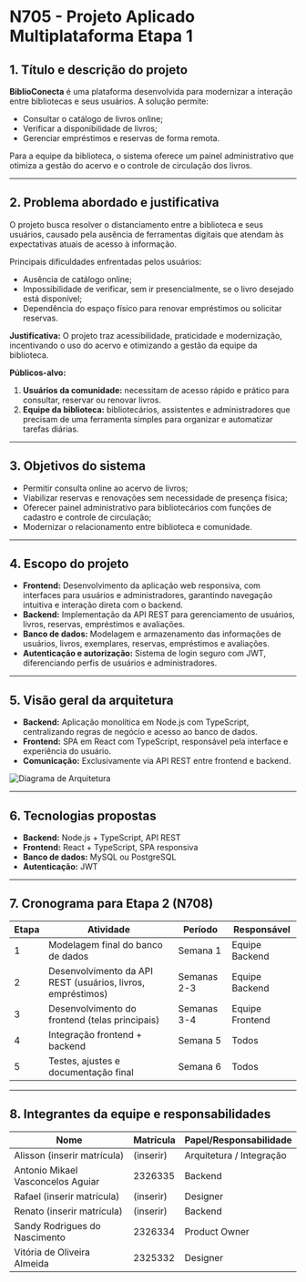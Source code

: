 # N705 - Projeto Aplicado Multiplataforma Etapa 1

## 1. Título e descrição do projeto

**BiblioConecta** é uma plataforma desenvolvida para modernizar a interação entre bibliotecas e seus usuários. A solução permite:

- Consultar o catálogo de livros online;
- Verificar a disponibilidade de livros;
- Gerenciar empréstimos e reservas de forma remota.

Para a equipe da biblioteca, o sistema oferece um painel administrativo que otimiza a gestão do acervo e o controle de circulação dos livros.

---

## 2. Problema abordado e justificativa

O projeto busca resolver o distanciamento entre a biblioteca e seus usuários, causado pela ausência de ferramentas digitais que atendam às expectativas atuais de acesso à informação. 

Principais dificuldades enfrentadas pelos usuários:

- Ausência de catálogo online;
- Impossibilidade de verificar, sem ir presencialmente, se o livro desejado está disponível;
- Dependência do espaço físico para renovar empréstimos ou solicitar reservas.

**Justificativa:** O projeto traz acessibilidade, praticidade e modernização, incentivando o uso do acervo e otimizando a gestão da equipe da biblioteca.

**Públicos-alvo:**

1. **Usuários da comunidade:** necessitam de acesso rápido e prático para consultar, reservar ou renovar livros.  
2. **Equipe da biblioteca:** bibliotecários, assistentes e administradores que precisam de uma ferramenta simples para organizar e automatizar tarefas diárias.

---

## 3. Objetivos do sistema

- Permitir consulta online ao acervo de livros;
- Viabilizar reservas e renovações sem necessidade de presença física;
- Oferecer painel administrativo para bibliotecários com funções de cadastro e controle de circulação;
- Modernizar o relacionamento entre biblioteca e comunidade.

---

## 4. Escopo do projeto

- **Frontend:** Desenvolvimento da aplicação web responsiva, com interfaces para usuários e administradores, garantindo navegação intuitiva e interação direta com o backend.  
- **Backend:** Implementação da API REST para gerenciamento de usuários, livros, reservas, empréstimos e avaliações.  
- **Banco de dados:** Modelagem e armazenamento das informações de usuários, livros, exemplares, reservas, empréstimos e avaliações.  
- **Autenticação e autorização:** Sistema de login seguro com JWT, diferenciando perfis de usuários e administradores.  

---

## 5. Visão geral da arquitetura

- **Backend:** Aplicação monolítica em Node.js com TypeScript, centralizando regras de negócio e acesso ao banco de dados.  
- **Frontend:** SPA em React com TypeScript, responsável pela interface e experiência do usuário.  
- **Comunicação:** Exclusivamente via API REST entre frontend e backend.  

![Diagrama de Arquitetura](./architecture.png)

---

## 6. Tecnologias propostas

- **Backend:** Node.js + TypeScript, API REST  
- **Frontend:** React + TypeScript, SPA responsiva  
- **Banco de dados:** MySQL ou PostgreSQL  
- **Autenticação:** JWT  

---

## 7. Cronograma para Etapa 2 (N708)

| Etapa | Atividade | Período | Responsável |
|-------|------------|----------|-------------|
| 1 | Modelagem final do banco de dados | Semana 1 | Equipe Backend |
| 2 | Desenvolvimento da API REST (usuários, livros, empréstimos) | Semanas 2-3 | Equipe Backend |
| 3 | Desenvolvimento do frontend (telas principais) | Semanas 3-4 | Equipe Frontend |
| 4 | Integração frontend + backend | Semana 5 | Todos |
| 5 | Testes, ajustes e documentação final | Semana 6 | Todos |

---

## 8. Integrantes da equipe e responsabilidades

| Nome | Matrícula | Papel/Responsabilidade |
|------|-----------|----------------------|
| Alisson (inserir matrícula) | (inserir) | Arquitetura / Integração |
| Antonio Mikael Vasconcelos Aguiar | 2326335 | Backend |
| Rafael (inserir matrícula) | (inserir) | Designer |
| Renato (inserir matrícula) | (inserir) | Backend |
| Sandy Rodrigues do Nascimento | 2326334 | Product Owner |
| Vitória de Oliveira Almeida | 2325332 | Designer |

